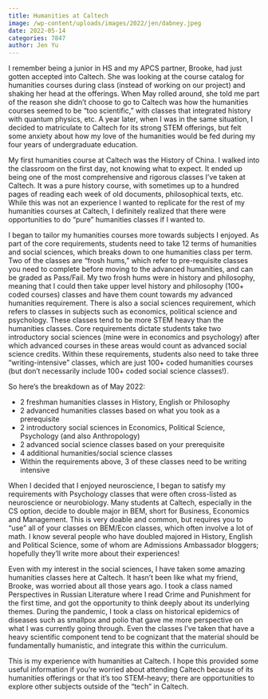 ```yaml
---
title: Humanities at Caltech
image: /wp-content/uploads/images/2022/jen/dabney.jpeg
date: 2022-05-14
categories: 7847
author: Jen Yu
---
```

I remember being a junior in HS and my APCS partner, Brooke, had just gotten accepted into Caltech. She was looking at the course catalog for humanities courses during class (instead of working on our project) and shaking her head at the offerings. When May rolled around, she told me part of the reason she didn’t choose to go to Caltech was how the humanities courses seemed to be “too scientific,” with classes that integrated history with quantum physics, etc. A year later, when I was in the same situation, I decided to matriculate to Caltech for its strong STEM offerings, but felt some anxiety about how my love of the humanities would be fed during my four years of undergraduate education.

My first humanities course at Caltech was the History of China. I walked into the classroom on the first day, not knowing what to expect. It ended up being one of the most comprehensive and rigorous classes I’ve taken at Caltech. It was a pure history course, with sometimes up to a hundred pages of reading each week of old documents, philosophical texts, etc. While this was not an experience I wanted to replicate for the rest of my humanities courses at Caltech, I definitely realized that there were opportunities to do “pure” humanities classes if I wanted to.

I began to tailor my humanities courses more towards subjects I enjoyed. As part of the core requirements, students need to take 12 terms of humanities and social sciences, which breaks down to one humanities class per term. Two of the classes are “frosh hums,” which refer to pre-requisite classes you need to complete before moving to the advanced humanities, and can be graded as Pass/Fail. My two frosh hums were in history and philosophy, meaning that I could then take upper level history and philosophy (100+ coded courses) classes and have them count towards my advanced humanities requirement. There is also a social sciences requirement, which refers to classes in subjects such as economics, political science and psychology. These classes tend to be more STEM heavy than the humanities classes. Core requirements dictate students take two introductory social sciences (mine were in economics and psychology) after which advanced courses in these areas would count as advanced social science credits. Within these requirements, students also need to take three “writing-intensive” classes, which are just 100+ coded humanities courses (but don’t necessarily include 100+ coded social science classes!).

So here’s the breakdown as of May 2022:

* 2 freshman humanities classes in History, English or Philosophy
* 2 advanced humanities classes based on what you took as a prerequisite
* 2 introductory social sciences in Economics, Political Science, Psychology (and also Anthropology)
* 2 advanced social science classes based on your prerequisite
* 4 additional humanities/social science classes
* Within the requirements above, 3 of these classes need to be writing intensive

When I decided that I enjoyed neuroscience, I began to satisfy my requirements with Psychology classes that were often cross-listed as neuroscience or neurobiology. Many students at Caltech, especially in the CS option, decide to double major in BEM, short for Business, Economics and Management. This is very doable and common, but requires you to “use” all of your classes on BEM/Econ classes, which often involve a lot of math. I know several people who have doubled majored in History, English and Political Science, some of whom are Admissions Ambassador bloggers; hopefully they’ll write more about their experiences!

Even with my interest in the social sciences, I have taken some amazing humanities classes here at Caltech. It hasn’t been like what my friend, Brooke, was worried about all those years ago. I took a class named Perspectives in Russian Literature where I read Crime and Punishment for the first time, and got the opportunity to think deeply about its underlying themes. During the pandemic, I took a class on historical epidemics of diseases such as smallpox and polio that gave me more perspective on what I was currently going through. Even the classes I’ve taken that have a heavy scientific component tend to be cognizant that the material should be fundamentally humanistic, and integrate this within the curriculum.

This is my experience with humanities at Caltech. I hope this provided some useful information if you’re worried about attending Caltech because of its humanities offerings or that it’s too STEM-heavy; there are opportunities to explore other subjects outside of the “tech” in Caltech.